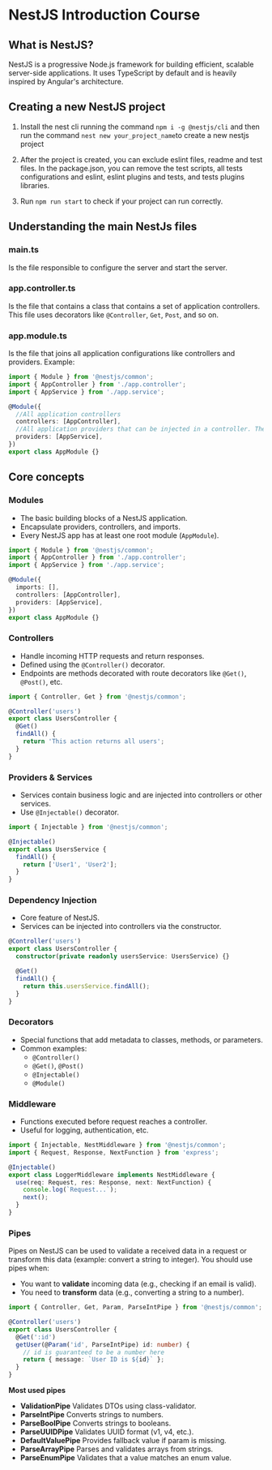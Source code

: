 # NestJS Introduction Course

##  What is NestJS?
NestJS is a progressive Node.js framework for building efficient, scalable server-side applications. It uses TypeScript by default and is heavily inspired by Angular's architecture.

## Creating a new NestJS project

1. Install the nest cli running the command ```npm i -g @nestjs/cli``` and then run the command ```nest new your_project_name```to create a new nestjs project 

2. After the project is created, you can exclude eslint files, readme and test files. In the package.json, you can remove the test scripts, all tests configurations and eslint, eslint plugins and tests, and tests plugins libraries.

3. Run ```npm run start``` to check if your project can run correctly.


## Understanding the main NestJs files

### main.ts

Is the file responsible to configure the server and start the server.

### app.controller.ts

Is the file that contains a class that contains a set of application controllers. This file uses decorators like ```@Controller```, ```Get```, ```Post```, and so on.

### app.module.ts

Is the file that joins all application configurations like controllers and providers. Example:

```typescript
import { Module } from '@nestjs/common';
import { AppController } from './app.controller';
import { AppService } from './app.service';

@Module({
  //All application controllers
  controllers: [AppController],
  //All application providers that can be injected in a controller. The providers need be is under the @Injectable decorator. An useCase or anything else doesn't deal http, can be considered a provider.
  providers: [AppService],
})
export class AppModule {}

```

## Core concepts

### **Modules**
- The basic building blocks of a NestJS application.
- Encapsulate providers, controllers, and imports.
- Every NestJS app has at least one root module (`AppModule`).

```typescript
import { Module } from '@nestjs/common';
import { AppController } from './app.controller';
import { AppService } from './app.service';

@Module({
  imports: [],
  controllers: [AppController],
  providers: [AppService],
})
export class AppModule {}
```

### **Controllers**
- Handle incoming HTTP requests and return responses.
- Defined using the `@Controller()` decorator.
- Endpoints are methods decorated with route decorators like `@Get()`, `@Post()`, etc.

```typescript
import { Controller, Get } from '@nestjs/common';

@Controller('users')
export class UsersController {
  @Get()
  findAll() {
    return 'This action returns all users';
  }
}
```

### **Providers & Services**
- Services contain business logic and are injected into controllers or other services.
- Use `@Injectable()` decorator.

```typescript
import { Injectable } from '@nestjs/common';

@Injectable()
export class UsersService {
  findAll() {
    return ['User1', 'User2'];
  }
}
```

### **Dependency Injection**
- Core feature of NestJS.
- Services can be injected into controllers via the constructor.

```typescript
@Controller('users')
export class UsersController {
  constructor(private readonly usersService: UsersService) {}

  @Get()
  findAll() {
    return this.usersService.findAll();
  }
}
```

### **Decorators**
- Special functions that add metadata to classes, methods, or parameters.
- Common examples:
  - `@Controller()`
  - `@Get()`, `@Post()`
  - `@Injectable()`
  - `@Module()`


### **Middleware**
- Functions executed before request reaches a controller.
- Useful for logging, authentication, etc.

```typescript
import { Injectable, NestMiddleware } from '@nestjs/common';
import { Request, Response, NextFunction } from 'express';

@Injectable()
export class LoggerMiddleware implements NestMiddleware {
  use(req: Request, res: Response, next: NextFunction) {
    console.log(`Request...`);
    next();
  }
}
```

### **Pipes**

Pipes on NestJS  can be used to validate a received data in a request or transform this data (example: convert a string to integer). You should use pipes when:

- You want to **validate** incoming data (e.g., checking if an email is valid).
- You need to **transform** data (e.g., converting a string to a number).

```typescript
import { Controller, Get, Param, ParseIntPipe } from '@nestjs/common';

@Controller('users')
export class UsersController {
  @Get(':id')
  getUser(@Param('id', ParseIntPipe) id: number) {
    // id is guaranteed to be a number here
    return { message: `User ID is ${id}` };
  }
}
```
**Most used pipes**

- **ValidationPipe**	Validates DTOs using class-validator.
- **ParseIntPipe**	Converts strings to numbers.
- **ParseBoolPipe**	Converts strings to booleans.
- **ParseUUIDPipe**	Validates UUID format (v1, v4, etc.).
- **DefaultValuePipe**	Provides fallback value if param is missing.
- **ParseArrayPipe**	Parses and validates arrays from strings.
- **ParseEnumPipe**	Validates that a value matches an enum value.